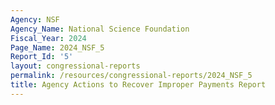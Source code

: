 ```yaml
---
Agency: NSF
Agency_Name: National Science Foundation
Fiscal_Year: 2024
Page_Name: 2024_NSF_5
Report_Id: '5'
layout: congressional-reports
permalink: /resources/congressional-reports/2024_NSF_5
title: Agency Actions to Recover Improper Payments Report
---
```

